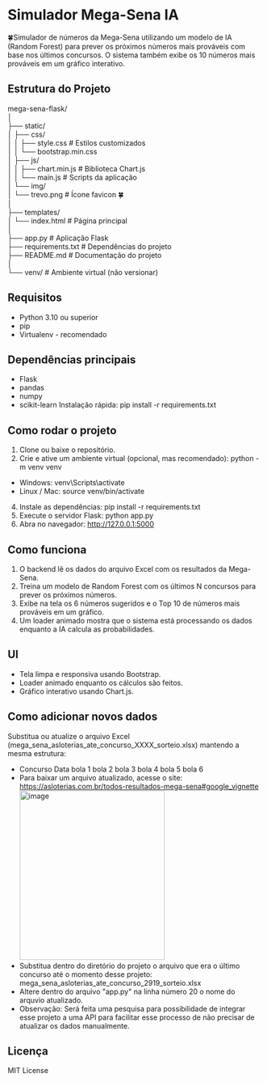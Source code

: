 # Simulador Mega-Sena IA
🍀Simulador de números da Mega-Sena utilizando um modelo de IA (Random Forest) para prever os próximos números mais prováveis com base nos últimos concursos. O sistema também exibe os 10 números mais prováveis em um gráfico interativo.

## Estrutura do Projeto
mega-sena-flask/ <br>
│ <br>
├── static/ <br>
│ ├── css/ <br>
│ │ ├── style.css # Estilos customizados <br>
│ │ └── bootstrap.min.css <br>
│ ├── js/ <br>
│ │ ├── chart.min.js # Biblioteca Chart.js <br>
│ │ └── main.js # Scripts da aplicação <br>
│ └── img/ <br>
│ └── trevo.png # Ícone favicon 🍀 <br>
│ <br>
├── templates/ <br>
│ └── index.html # Página principal <br>
│ <br>
├── app.py # Aplicação Flask <br>
├── requirements.txt # Dependências do projeto <br>
├── README.md # Documentação do projeto <br>
│ <br>
└── venv/ # Ambiente virtual (não versionar) <br>

## Requisitos
  * Python 3.10 ou superior
  * pip
  * Virtualenv - recomendado

## Dependências principais
  * Flask
  * pandas
  * numpy
  * scikit-learn
Instalação rápida:
  pip install -r requirements.txt

## Como rodar o projeto
  1. Clone ou baixe o repositório.
  2.  Crie e ative um ambiente virtual (opcional, mas recomendado):
    python -m venv venv  <br>
   * Windows: venv\Scripts\activate  <br>
   * Linux / Mac: source venv/bin/activate
  4. Instale as dependências:
    pip install -r requirements.txt
  5. Execute o servidor Flask:
    python app.py
  6. Abra no navegador:
    http://127.0.0.1:5000

## Como funciona
  1. O backend lê os dados do arquivo Excel com os resultados da Mega-Sena.
  2.  Treina um modelo de Random Forest com os últimos N concursos para prever os próximos números.
  3. Exibe na tela os 6 números sugeridos e o Top 10 de números mais prováveis em um gráfico.
  4. Um loader animado mostra que o sistema está processando os dados enquanto a IA calcula as probabilidades.

## UI
  * Tela limpa e responsiva usando Bootstrap.
  * Loader animado enquanto os cálculos são feitos.
  * Gráfico interativo usando Chart.js.

## Como adicionar novos dados
  Substitua ou atualize o arquivo Excel (mega_sena_asloterias_ate_concurso_XXXX_sorteio.xlsx) mantendo a mesma estrutura:
  * Concurso	Data	bola 1	bola 2	bola 3	bola 4	bola 5	bola 6
  * Para baixar um arquivo atualizado, acesse o site: https://asloterias.com.br/todos-resultados-mega-sena#google_vignette 
     <img width="287" height="335" alt="image" src="https://github.com/user-attachments/assets/1560335a-1fc1-46cf-8577-a9790d5f9e61" />
  * Substitua dentro do diretório do projeto o arquivo que era o último concurso até o momento desse projeto: mega_sena_asloterias_ate_concurso_2919_sorteio.xlsx
  * Altere dentro do arquivo "app.py" na linha número 20 o nome do arquvio atualizado.
  * Observação: Será feita uma pesquisa para possibilidade de integrar esse projeto a uma API para facilitar esse processo de não precisar de atualizar os dados manualmente.

## Licença
  MIT License
